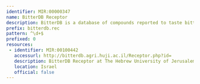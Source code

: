 ```yaml
---
identifier: MIR:00000347
name: BitterDB Receptor
description: BitterDB is a database of compounds reported to taste bitter to humans. The compounds can be searched by name, chemical structure, similarity to other bitter compounds, association with a particular human bitter taste receptor, and so on. The database also contains information on mutations in bitter taste receptors that were shown to influence receptor activation by bitter compounds. The aim of BitterDB is to facilitate studying the chemical features associated with bitterness. This collection references receptors.
prefix: bitterdb.rec
pattern: ^\d+$
prefixed: 0
resources:
 - identifier: MIR:00100442
   accessurl: http://bitterdb.agri.huji.ac.il/Receptor.php?id=
   description: BitterDB Receptor at The Hebrew University of Jerusalem
   location: Israel
   official: false
---
```

